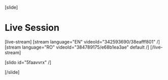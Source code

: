 [slide]
# Live Session

[live-stream]
[stream language="EN" videoId="342593690/38eafff801"  /]
[stream language="RO" videoId="384789175/e68b1ea3ae" default /]
[/live-stream]

[slido id="5faavvrx" /]

[/slide]
